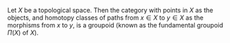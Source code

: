 Let $X$ be a topological space. Then the category with points in $X$ as the objects, and homotopy classes of paths from $x \in X$ to $y \in X$ as the morphisms from $x$ to $y$, is a groupoid (known as the fundamental groupoid $\Pi(X)$ of $X$).
